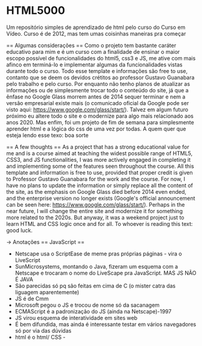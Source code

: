 # HTML5000
Um repositório simples de aprendizado de html pelo curso do Curso em Vídeo. Curso é de 2012, mas tem umas coisinhas maneiras pra começar

== Algumas considerações ==
  Como o projeto tem bastante caráter educativo para mim e é um curso com a finalidade de ensinar o maior escopo possível de funcionalidades do html5, css3 e JS, me 
ative com mais afinco em terminá-lo e implementar algumas da funcionalidades vistas durante todo o curso. Todo esse template e informações são free to use, contanto
que se deem os devidos crétitos ao professor Gustavo Guanabara pelo trabalho e pelo curso.
  Por enquanto não tenho planos de atualizar as informações ou de simplesmente trocar todo o conteúdo do site, já que a ênfase no Google Glass morrem antes de 2014 
sequer terminar e nem a versão empresarial existe mais (o comunicado oficial da Google pode ser visto aqui: https://www.google.com/glass/start/). Talvez em algum
futuro próximo eu altere todo o site e o modernize para algo mais relacionado aos anos 2020. Mas enfim, foi um projeto de fim de semana para simplesmente aprender html
e a lógica do css de uma vez por todas.
  A quem quer que esteja lendo esse texo: boa sorte
  
== A few thoughts ==
  As a project that has a strong educational value for me and is a course aimed at teaching the widest possible range of HTML5, CSS3, and JS functionalities, I was
more actively engaged in completing it and implementing some of the features seen throughout the course. All this template and information is free to use, provided
that proper credit is given to Professor Gustavo Guanabara for the work and the course.
  For now, I have no plans to update the information or simply replace all the content of the site, as the emphasis on Google Glass died before 2014 even ended, and the
enterprise version no longer exists (Google's official announcement can be seen here: https://www.google.com/glass/start/). Perhaps in the near future, I will change
the entire site and modernize it for something more related to the 2020s. But anyway, it was a weekend project just to learn HTML and CSS logic once and for all.
  To whoever is reading this text: good luck.


-> Anotações
== JavaScript ==
- Netscape usa o ScriptEase de meme pras próprias páginas - vira o LiveScript
- SunMicrosystems, montando o Java, fizeram um esquema com a Netscape e trocaram o nome do LiveScape pra JavaScript. MAS JS NÃO É JAVA 
- São parecidas só pq são feitas em cima de C (o mister catra das liguagem aparentemente)
- JS é de Cmm
- Microsoft pegou o JS e trocou de nome só da sacanagem
- ECMAScript é a padronização do JS (ainda na Netscape)-1997
- JS virou esquema de interatividade em sites web
- É bem difundida, mas ainda é interessante testar em vários navegadores só por via das dúvidas
- html é o html/ CSS - <style>/ JS - <script>
